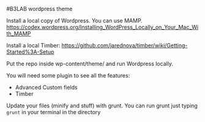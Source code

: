 #B3LAB wordpress theme

Install a local copy of Wordpress. You can use MAMP. https://codex.wordpress.org/Installing_WordPress_Locally_on_Your_Mac_With_MAMP

Install a local Timber: https://github.com/jarednova/timber/wiki/Getting-Started%3A-Setup

Put the repo inside wp-content/theme/ and run Wordpress locally.

You will need some plugin to see all the features:

- Advanced Custom fields
- Timber

Update your files (minify and stuff) with grunt. You can run grunt just typing `grunt` in your terminal in the directory